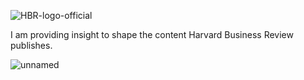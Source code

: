 ![HBR-logo-official](https://user-images.githubusercontent.com/19508013/165677491-ddf6b798-9db0-4e1e-bdf8-e793397e7c98.png)

I am providing insight to shape the content Harvard Business Review publishes.

![unnamed](https://user-images.githubusercontent.com/19508013/174828020-fe0c586e-7e8a-43cd-8d54-4940be3d4f35.jpg)
